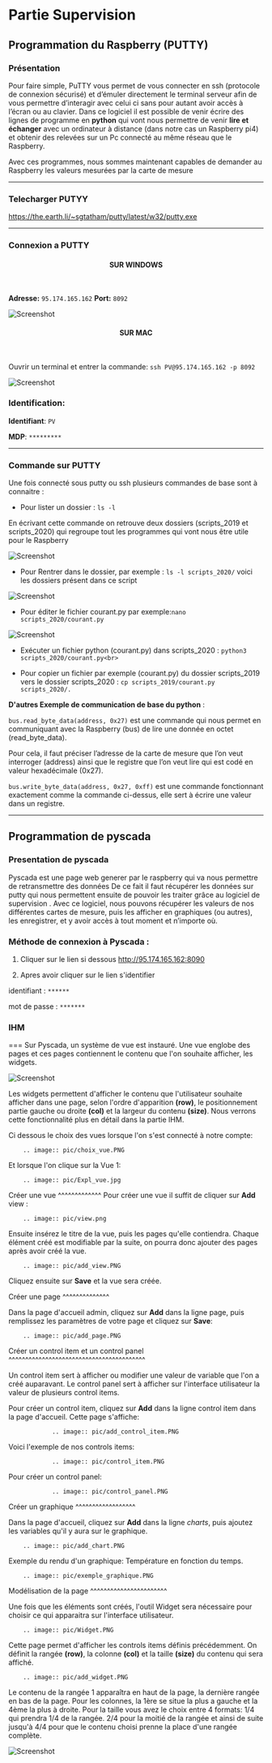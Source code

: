 # Partie Supervision

## Programmation du Raspberry (PUTTY)

### Présentation


Pour faire simple, PuTTY vous permet de vous connecter en ssh (protocole de connexion sécurisé) et d’émuler directement le terminal serveur afin de vous permettre d’interagir avec celui ci sans pour autant avoir accès à l’écran ou au clavier.
Dans ce logiciel il est possible de venir écrire des lignes de programme en **python** qui vont nous permettre de venir **lire et échanger** avec un ordinateur à distance (dans notre cas un Raspberry pi4) et obtenir des relevées sur un Pc connecté au même réseau que le Raspberry.

Avec ces programmes, nous sommes maintenant capables de demander au Raspberry les valeurs mesurées par la carte de mesure 

-------------

### Telecharger PUTYY

https://the.earth.li/~sgtatham/putty/latest/w32/putty.exe

-------------

### Connexion a PUTTY
 
<h4 align="center">SUR WINDOWS</h4>
<br>

**Adresse:** ``95.174.165.162`` 
**Port:** ``8092`` <br>


![Screenshot](pic/PUTTY.PNG)



<h4 align="center">SUR MAC</h4>
<br>

Ouvrir un terminal et entrer la commande:
``ssh PV@95.174.165.162 -p 8092``


![Screenshot](pic/terminal_code.png)


### Identification:

**Identifiant**: ``PV`` 

**MDP**: ``*********``

-------------
### Commande sur PUTTY

Une fois connecté sous putty ou ssh plusieurs commandes de base sont à connaitre :

* Pour lister un dossier : ``ls -l`` 

En écrivant cette commande on retrouve deux dossiers (scripts_2019 et scripts_2020) qui regroupe tout les programmes qui vont nous être utile pour le Raspberry 


![Screenshot](pic/partie_logiciel/ouvrir.png)


* Pour Rentrer dans le dossier, par exemple : ``ls -l scripts_2020/`` 
 voici les dossiers présent dans ce script


![Screenshot](pic/partie_logiciel/lister.png)


* Pour éditer le fichier courant.py par exemple:``nano scripts_2020/courant.py``


![Screenshot](pic/partie_logiciel/Script_tension.PNG)

* Exécuter un fichier python (courant.py) dans scripts_2020 : ``python3 scripts_2020/courant.py<br>``

* Pour copier un fichier par exemple (courant.py) du dossier scripts_2019 vers le dossier scripts_2020 : ``cp scripts_2019/courant.py scripts_2020/.``

**D'autres Exemple de communication de base du python** :

``bus.read_byte_data(address, 0x27)`` est une commande qui nous permet en communiquant avec la
Raspberry (bus) de lire une donnée en octet (read_byte_data).

Pour cela, il faut préciser l’adresse de
la carte de mesure que l’on veut interroger (address) ainsi que le registre que l’on veut lire qui est
codé en valeur hexadécimale (0x27). 

``bus.write_byte_data(address, 0x27, 0xff)`` est une commande fonctionnant exactement comme la
commande ci-dessus, elle sert à écrire une valeur dans un registre.


-------------

## Programmation de pyscada

### Presentation de pyscada

Pyscada est une page web generer par le raspberry qui va nous permettre de retransmettre des données 
De ce fait il faut récupérer les données sur putty qui nous permettent ensuite de pouvoir les traiter grâce au logiciel de supervision
. Avec ce logiciel, nous pouvons récupérer les valeurs de nos différentes cartes de
mesure, puis les afficher en graphiques (ou autres), les enregistrer, et y avoir accès à tout moment et
n’importe où.

### Méthode de connexion à Pyscada :

1. Cliquer sur le lien si dessous 
http://95.174.165.162:8090 

2. Apres avoir cliquer sur le lien s'identifier 

 identifiant : ``******``
 
mot de passe : ``*******`` 



### IHM
===
Sur Pyscada, un système de vue est instauré. Une vue englobe des pages et ces pages contiennent le contenu que l'on souhaite afficher, les widgets.


  
![Screenshot](pic/principe_vue.png)
  
Les widgets permettent d'afficher le contenu que l'utilisateur souhaite afficher dans une page, selon l'ordre d'apparition **(row)**, le positionnement partie gauche ou droite **(col)** et la largeur du contenu **(size)**. Nous verrons cette fonctionnalité plus en détail dans la partie IHM.

Ci dessous le choix des vues lorsque l'on s'est connecté à notre compte:

		.. image:: pic/choix_vue.PNG
		
Et lorsque l'on clique sur la Vue 1:

		.. image:: pic/Expl_vue.jpg
		
Créer une vue
^^^^^^^^^^^^^
Pour créer une vue il suffit de cliquer sur **Add** view :

		.. image:: pic/view.png

Ensuite insérez le titre de la vue, puis les pages qu'elle contiendra. Chaque élément créé est modifiable par la suite, on pourra donc ajouter des pages après avoir créé la vue.

		.. image:: pic/add_view.PNG

Cliquez ensuite sur **Save** et la vue sera créée.



Créer une page
^^^^^^^^^^^^^^

Dans la page d'accueil admin, cliquez sur **Add** dans la ligne page, puis remplissez les paramètres de votre page et cliquez sur **Save**:

		.. image:: pic/add_page.PNG
		
Créer un control item et un control panel
^^^^^^^^^^^^^^^^^^^^^^^^^^^^^^^^^^^^^^^^^

Un control item sert à afficher ou modifier une valeur de variable que l'on a créé auparavant. Le control panel sert à afficher sur l'interface utilisateur la valeur de plusieurs control items.

Pour créer un control item, cliquez sur **Add** dans la ligne control item dans la page d'accueil.
Cette page s'affiche:

				.. image:: pic/add_control_item.PNG
				
Voici l'exemple de nos controls items:

				.. image:: pic/control_item.PNG
				
Pour créer un control panel:

				.. image:: pic/control_panel.PNG


Créer un graphique
^^^^^^^^^^^^^^^^^^

Dans la page d'accueil, cliquez sur **Add** dans la ligne *charts*, puis ajoutez les variables qu'il y aura sur le graphique.

		.. image:: pic/add_chart.PNG
		
Exemple du rendu d'un graphique: Température en fonction du temps.

		.. image:: pic/exemple_graphique.PNG
		
Modélisation de la page
^^^^^^^^^^^^^^^^^^^^^^^

Une fois que les éléments sont créés, l'outil Widget sera nécessaire pour choisir ce qui apparaitra sur l'interface utilisateur.

		.. image:: pic/Widget.PNG
		
Cette page permet d'afficher les controls items définis précédemment. On définit la rangée **(row)**, la colonne **(col)** et la taille **(size)** du contenu qui sera affiché.

		.. image:: pic/add_widget.PNG
		
Le contenu de la rangée 1 apparaîtra en haut de la page, la dernière rangée en bas de la page. Pour les colonnes, la 1ère se situe la plus a gauche et la 4ème la plus à droite. Pour la taille vous avez le choix entre 4 formats: 1/4 qui prendra 1/4 de la rangée. 2/4 pour la moitié de la rangée et ainsi de suite jusqu'à 4/4 pour que le contenu choisi prenne la place d'une rangée complète.



![Screenshot](pic/logo_iut.png)
